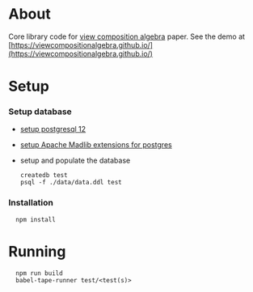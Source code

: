 # About

Core library code for [view composition algebra](https://www.dropbox.com/s/7olf7jy79way7qd/compalgebra-vis21-submitted.pdf?dl=0) paper.
See the demo at [https://viewcompositionalgebra.github.io/](https://viewcompositionalgebra.github.io/)


# Setup

### Setup database

* [setup postgresql 12](https://www.postgresql.org/docs/12/tutorial-install.html)
* [setup Apache Madlib extensions for postgres](https://cwiki.apache.org/confluence/display/MADLIB/Installation+Guide)
* setup and populate the database

      createdb test
      psql -f ./data/data.ddl test


### Installation

      npm install

# Running

      npm run build
      babel-tape-runner test/<test(s)>
